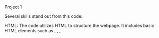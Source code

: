 Project 1

Several skills stand out from this code:

HTML: The code utilizes HTML to structure the webpage. It includes basic HTML elements such as , , , <title>, , and . These elements are essential for defining the document's structure, metadata, title, and linking to external resources.

CSS: Although not directly shown in this code snippet, there's a reference to an external CSS file (mini-calendar.css). This implies that CSS is likely used to style the elements within the webpage, even though the specific styling rules are not visible in this snippet.

JavaScript: The code contains a JavaScript block embedded within the HTML document. JavaScript is used to dynamically update the content of specific HTML elements (

tags) based on the current date obtained from the JavaScript Date object.

DOM Manipulation: The JavaScript code selects HTML elements by their IDs (getElementById) and dynamically updates their content (innerHTML) based on the current date obtained from the Date object. This demonstrates proficiency in manipulating the Document Object Model (DOM) to interact with HTML elements on the webpage.

Date Object: The code effectively utilizes the JavaScript Date object to obtain the current date, day of the week, month, and year. It then formats and displays this information within the corresponding HTML elements.

Conditional (Ternary) Operator: The code uses a ternary operator ((today.getDate() < 10 ? "0" : "")) to add a leading zero to the date if it's a single-digit number. This demonstrates an understanding of conditional logic in JavaScript.

Overall, the code showcases proficiency in HTML, CSS, and JavaScript, along with skills in DOM manipulation, working with the Date object, and using conditional operators in JavaScript.


Project 2

Several skills and concepts stand out:


1. HTML Structure and Semantics:

Understanding and using HTML tags (<!DOCTYPE html>, <html>, <head>, <meta>, <title>, <link>, <body>, <div>, <img>, <form>, <input>, <label>, <span>, <p>, <h1>, <h2>, <h3>) to structure the webpage and provide semantic meaning to content.
CSS Linking:

2. Linking external CSS stylesheets (<link rel="stylesheet" href="product-page.css">) to apply additional styling to the HTML elements.
Responsive Design:

Using <meta name="viewport" content="width=device-width, initial-scale=1.0"> to ensure the webpage is responsive and adjusts to different device screen sizes.
CSS Framework Integration:

3. Integrating Font Awesome icons with <link rel="stylesheet" href="https://cdnjs.cloudflare.com/ajax/libs/font-awesome/6.5.2/css/all.min.css"> to enhance the design with iconography.
Form Handling:

Implementing a form (<form>) with various input types (<input type="radio">, <input type="number">) to gather user input (size, color, quantity) and potentially process it.
Event Handling in JavaScript:

4. Using JavaScript (<script>) to handle events (e.g., clicking on buttons) and dynamically change content on the page (changing product images based on button clicks).
DOM Manipulation:

Accessing and manipulating the Document Object Model (DOM) using JavaScript (document.getElementById, document.getElementsByClassName, element.classList, element.onclick) to update elements and respond to user interactions dynamically.
Looping and Array Methods:

5. Utilizing JavaScript array methods (Array.from(), forEach()) to convert and iterate through HTML collections (such as btn) and perform operations on each element efficiently.
Commenting and Debugging:

6. Commenting out sections of code (/* */) for debugging or testing purposes, demonstrating an understanding of code organization and troubleshooting techniques.
Version Control and Collaboration:

Incorporating the code into a version control system like Git to manage changes, collaborate with others, and track project history effectively.
These skills collectively showcase proficiency in front-end web development, including HTML structure, CSS styling, JavaScript event handling, and DOM manipulation. They are fundamental for building interactive and responsive web applications.



Project 3

Several skills and concepts are highlighted:

1.DOM Manipulation:

Accessing and manipulating the Document Object Model (DOM) using methods like document.getElementById, createElement, appendChild, innerHTML, and classList.toggle. These are used to dynamically create and modify HTML elements based on user actions.

2. Event Handling:
Using event listeners (addEventListener) to respond to user interactions such as clicking on list items (LI) or their child elements (SPAN). This allows for interactive functionality where tasks can be marked as completed (checked) or deleted (remove).

4. Conditional Statements:
Employing if-else statements to validate user input (inputBox.value === '') before adding a task. This ensures that the user is prompted with an alert if they attempt to add an empty task.

5. Local Storage:
Utilizing localStorage to persist data locally within the browser. Data is stored and retrieved using localStorage.setItem and localStorage.getItem, respectively. This feature ensures that tasks added by the user remain saved even after the browser is closed or refreshed.

6. Function Definitions:
Defining functions (addTask, saveData, showTask) to encapsulate specific functionalities. This promotes code organization, reusability, and maintainability by separating different aspects of the application logic.

7. Initial Data Display:
Calling showTask() function to initially display tasks stored in localStorage when the page loads (listContainer.innerHTML = localStorage.getItem("data")). This ensures that previously saved tasks are rendered on the page upon revisiting the application.

8. Unicode Character:
Using Unicode ("\u00d7") to display a cross (✗) symbol within each task item, typically indicating a delete action. This enhances user experience by providing visual cues for task management.

9. Error Handling:
Implementing basic error handling through if conditions to ensure that tasks cannot be added with empty content, preventing potential user mistakes or incomplete entries.
These skills collectively demonstrate proficiency in JavaScript for web development, focusing on DOM manipulation, event handling, local data storage, and maintaining application state across sessions. They are essential for building interactive and responsive web applications that provide a seamless user experience.









